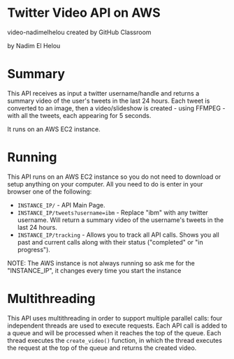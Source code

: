 # Twitter Video API on AWS
video-nadimelhelou created by GitHub Classroom

by Nadim El Helou

# Summary
This API receives as input a twitter username/handle and returns a summary video of the user's tweets in the last 24 hours. Each tweet is converted to an image, then a video/slideshow is created - using FFMPEG - with all the tweets, each appearing for 5 seconds.

It runs on an AWS EC2 instance.

# Running
This API runs on an AWS EC2 instance so you do not need to download or setup anything on your computer. All you need to do is enter in your browser one of the following:
* `INSTANCE_IP/` - API Main Page.
* `INSTANCE_IP/tweets?username=ibm` - Replace "ibm" with any twitter username. Will return a summary video of the username's tweets in the last 24 hours.
* `INSTANCE_IP/tracking` - Allows you to track all API calls. Shows you all past and current calls along with their status ("completed" or "in progress").

NOTE: The AWS instance is not always running so ask me for the "INSTANCE_IP", it changes every time you start the instance

# Multithreading
This API uses multithreading in order to support multiple parallel calls: four independent threads are used to execute requests. Each API call is added to a queue and will be processed when it reaches the top of the queue. Each thread executes the `create_video()` function, in which the thread executes the request at the top of the queue and returns the created video.
